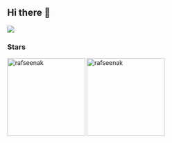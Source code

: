 ## Hi there 👋

<div> <a href="https://github.com/rafseenak" target="_blank"><img src="https://img.shields.io/badge/GitHub-100000?style=for-the-badge&logo=github&logoColor=white" target="_blank"></a>
</div><h3 align="left">Stars</h3>
<img align="left" height="180em" src="https://github-readme-stats.vercel.app/api/top-langs/?username=rafseenak&layout=compact&theme=dark" alt=rafseenak />

<p><img align="center" height="180em" src="https://github-readme-streak-stats.herokuapp.com/?user=rafseenak&theme=dark" alt="rafseenak" /></p>
